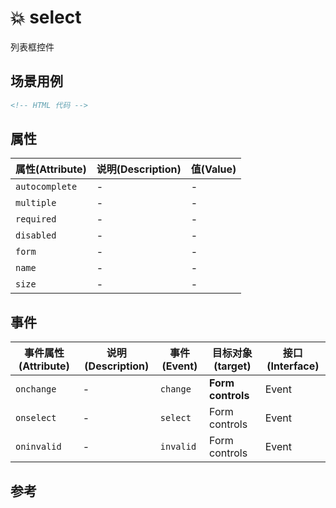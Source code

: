 # 💥 select

列表框控件

## 场景用例

```html
<!-- HTML 代码 -->
```

## 属性

属性(Attribute) | 说明(Description) | 值(Value)
---|---|---
`autocomplete` | - | -
`multiple` | - | -
`required` | - | -
`disabled` | - | -
`form` | - | -
`name` | - | -
`size` | - | -

## 事件

事件属性(Attribute) | 说明(Description) | 事件(Event) | 目标对象(target) | 接口(Interface)
---|---|---|---|---
`onchange` | - | `change` | **Form controls** | Event
`onselect` | - | `select` | Form controls | Event
`oninvalid` | - | `invalid` | Form controls | Event

## 参考
